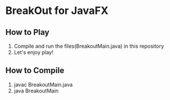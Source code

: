 BreakOut for JavaFX
====

## How to Play
1. Compile and run the files(BreakoutMain.java) in this repository
2. Let's enjoy play!

## How to Compile
1. javac BreakoutMain.java
2. java BreakoutMain
